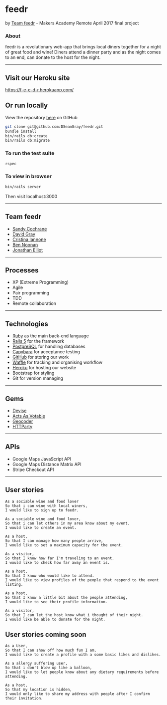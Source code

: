 # feedr
by [Team feedr](#team-feedr) - Makers Academy Remote April 2017 final project

### About
feedr is a revolutionary web-app that brings local diners together for a night of great food and wine!
Diners attend a dinner party and as the night comes to an end, can donate to the host for the night.

---
## Visit our Heroku site
https://f-e-e-d-r.herokuapp.com/

## Or run locally
View the repository [here](https://github.com/DSeanGray/feedr) on GitHub

```bash
git clone git@github.com:DSeanGray/feedr.git
bundle install
bin/rails db:create
bin/rails db:migrate
```
### To run the test suite
```bash
rspec
```

### To view in browser
```bash
bin/rails server
```
Then visit localhost:3000

---

## Team feedr

* [Sandy Cochrane](https://github.com/axcochrane)
* [David Gray](https://github.com/DSeanGray)
* [Cristina Iannone](https://github.com/enonnai)
* [Ben Noonan](https://github.com/BenNoonan1991)
* [Jonathan Elliot](https://github.com/jonathanelliot)

---

## Processes
* XP (Extreme Programming)
* Agile
* Pair programming
* TDD
* Remote collaboration

---
## Technologies

* [Ruby](https://www.ruby-lang.org/en/) as the main back-end language
* [Rails 5](http://rubyonrails.org/) for the framework
* [PostgreSQL](https://www.postgresql.org/) for handling databases
* [Capybara](https://github.com/teamcapybara/capybara) for acceptance testing
* [GitHub](https://github.com/makersacademy/acebook-remote-april-2017) for storing our work
* [Waffle](https://waffle.io/) for tracking and organising workflow
* [Heroku](https://f-e-e-d-r.herokuapp.com/) for hosting our website
* Bootstrap for styling
* Git for version managing

---

## Gems

* [Devise](https://github.com/plataformatec/devise)
* [Acts As Votable](https://github.com/ryanto/acts_as_votable)
* [Geocoder](https://github.com/alexreisner/geocoder)
* [HTTParty](https://github.com/jnunemaker/httparty)

---
## APIs

* Google Maps JavaScript API
* Google Maps Distance Matrix API
* Stripe Checkout API

---

## User stories

```
As a sociable wine and food lover
So that i can wine with local winers,
I would like to sign up to feedr.
```
```
As a sociable wine and food lover,
So that i can let others in my area know about my event.
I would like to create an event.
```
```
As a host,
So that I can manage how many people arrive,
I would like to set a maximum capacity for the event.
```
```
As a visitor,
So that I know how far I'm traveling to an event.
I would like to check how far away an event is.
```
```
As a host,
So that I know who would like to attend.
I would like to view profiles of the people that respond to the event listing.
```
```
As a host,
So that I know a little bit about the people attending,
I would like to see their profile information.
```
```
As a visitor,
So that I can let the host know what i thought of their night.
I would like be able to donate for the night.
```

## User stories coming soon

```
As a User,
So that I can show off how much fun I am,
I would like to create a profile with a some basic likes and dislikes.
```
```
As a allergy suffering user,
So that i don't blow up like a balloon,
I would like to let people know about any dietary requirements before attending.
```
```
As a host,
So that my location is hidden,
I would only like to share my address with people after I confirm their invitation.
```
